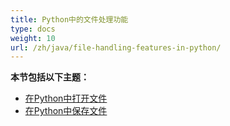 ```yaml
---
title: Python中的文件处理功能
type: docs
weight: 10
url: /zh/java/file-handling-features-in-python/
---
```


**本节包括以下主题：** 
- [在Python中打开文件](/cells/zh/java/opening-files-in-python/)
- [在Python中保存文件](/cells/zh/java/saving-files-in-python/)
